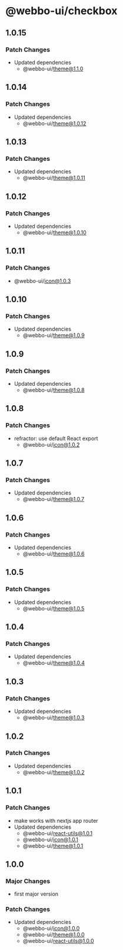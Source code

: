 # @webbo-ui/checkbox

## 1.0.15

### Patch Changes

- Updated dependencies
  - @webbo-ui/theme@1.1.0

## 1.0.14

### Patch Changes

- Updated dependencies
  - @webbo-ui/theme@1.0.12

## 1.0.13

### Patch Changes

- Updated dependencies
  - @webbo-ui/theme@1.0.11

## 1.0.12

### Patch Changes

- Updated dependencies
  - @webbo-ui/theme@1.0.10

## 1.0.11

### Patch Changes

- @webbo-ui/icon@1.0.3

## 1.0.10

### Patch Changes

- Updated dependencies
  - @webbo-ui/theme@1.0.9

## 1.0.9

### Patch Changes

- Updated dependencies
  - @webbo-ui/theme@1.0.8

## 1.0.8

### Patch Changes

- refractor: use default React export
  - @webbo-ui/icon@1.0.2

## 1.0.7

### Patch Changes

- Updated dependencies
  - @webbo-ui/theme@1.0.7

## 1.0.6

### Patch Changes

- Updated dependencies
  - @webbo-ui/theme@1.0.6

## 1.0.5

### Patch Changes

- Updated dependencies
  - @webbo-ui/theme@1.0.5

## 1.0.4

### Patch Changes

- Updated dependencies
  - @webbo-ui/theme@1.0.4

## 1.0.3

### Patch Changes

- Updated dependencies
  - @webbo-ui/theme@1.0.3

## 1.0.2

### Patch Changes

- Updated dependencies
  - @webbo-ui/theme@1.0.2

## 1.0.1

### Patch Changes

- make works with nextjs app router
- Updated dependencies
  - @webbo-ui/react-utils@1.0.1
  - @webbo-ui/icon@1.0.1
  - @webbo-ui/theme@1.0.1

## 1.0.0

### Major Changes

- first major version

### Patch Changes

- Updated dependencies
  - @webbo-ui/icon@1.0.0
  - @webbo-ui/theme@1.0.0
  - @webbo-ui/react-utils@1.0.0
